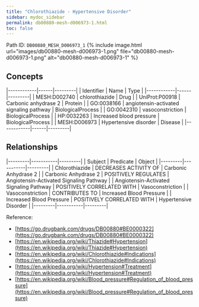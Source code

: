 ```yaml
---
title: "Chlorothiazide - Hypertensive Disorder"
sidebar: mydoc_sidebar
permalink: db00880-mesh-d006973-1.html
toc: false 
---
```



Path ID: `DB00880_MESH_D006973_1`
{% include image.html url="images/db00880-mesh-d006973-1.png" file="db00880-mesh-d006973-1.png" alt="db00880-mesh-d006973-1" %}

## Concepts

|------------|------|---------|
| Identifier | Name | Type    |
|------------|------|---------|
| MESH:D002740 | chlorothiazide | Drug |
| UniProt:P00918 | Carbonic anhydrase 2 | Protein |
| GO:0038166 | angiotensin-activated signaling pathway | BiologicalProcess |
| GO:0042310 | vasoconstriction | BiologicalProcess |
| HP:0032263 | Increased blood pressure | BiologicalProcess |
| MESH:D006973 | Hypertensive disorder | Disease |
|------------|------|---------|

## Relationships

|---------|-----------|---------|
| Subject | Predicate | Object  |
|---------|-----------|---------|
| Chlorothiazide | DECREASES ACTIVITY OF | Carbonic Anhydrase 2 |
| Carbonic Anhydrase 2 | POSITIVELY REGULATES | Angiotensin-Activated Signaling Pathway |
| Angiotensin-Activated Signaling Pathway | POSITIVELY CORRELATED WITH | Vasoconstriction |
| Vasoconstriction | CONTRIBUTES TO | Increased Blood Pressure |
| Increased Blood Pressure | POSITIVELY CORRELATED WITH | Hypertensive Disorder |
|---------|-----------|---------|

Reference: 
  - [https://go.drugbank.com/drugs/DB00880#BE0000322](https://go.drugbank.com/drugs/DB00880#BE0000322)
  - [https://en.wikipedia.org/wiki/Thiazide#Hypertension](https://en.wikipedia.org/wiki/Thiazide#Hypertension)
  - [https://en.wikipedia.org/wiki/Chlorothiazide#Indications](https://en.wikipedia.org/wiki/Chlorothiazide#Indications)
  - [https://en.wikipedia.org/wiki/Hypertension#Treatment](https://en.wikipedia.org/wiki/Hypertension#Treatment)
  - [https://en.wikipedia.org/wiki/Blood_pressure#Regulation_of_blood_pressure](https://en.wikipedia.org/wiki/Blood_pressure#Regulation_of_blood_pressure)
